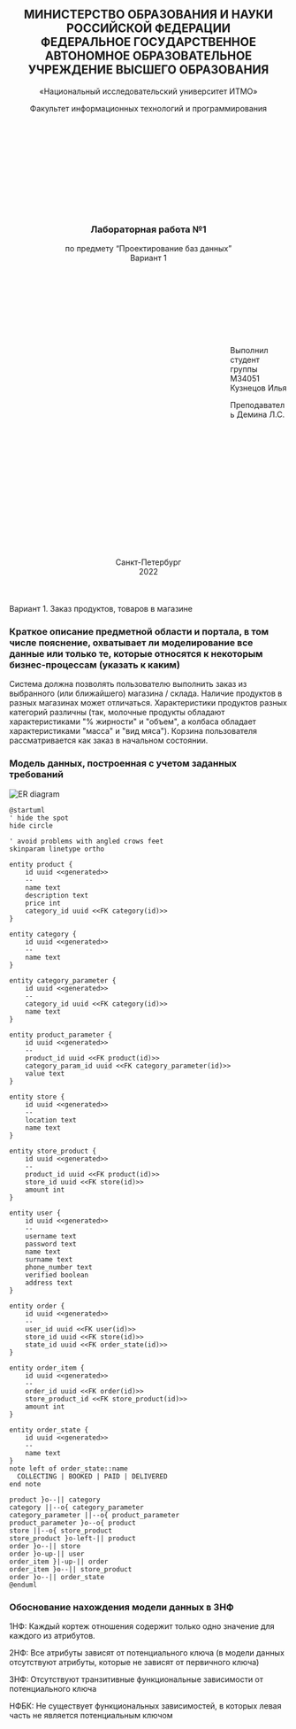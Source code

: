 <h2 style="text-align: center;">МИНИСТЕРСТВО ОБРАЗОВАНИЯ И НАУКИ<br/>РОССИЙСКОЙ ФЕДЕРАЦИИ<br/>
ФЕДЕРАЛЬНОЕ ГОСУДАРСТВЕННОЕ АВТОНОМНОЕ ОБРАЗОВАТЕЛЬНОЕ
УЧРЕЖДЕНИЕ ВЫСШЕГО ОБРАЗОВАНИЯ
</h2>

<p style="text-align: center;">«Национальный исследовательский университет ИТМО»</p>

<p style="text-align: center; margin-bottom: 200px">Факультет информационных технологий и программирования</p>

<h3 style="text-align: center;">Лабораторная работа №1</h3>

<p style="text-align: center; margin-bottom: 150px">по предмету “Проектирование баз данных”<br/>Вариант 1</p>

<p style="margin-left: 400px">Выполнил студент группы M34051<br/>
Кузнецов Илья</p>

<p style="margin-left: 400px; margin-bottom: 250px">Преподаватель Демина Л.С.</p>

<p style="text-align: center; margin-bottom: 50px">Санкт-Петербург<br/>2022</p>

Вариант 1. Заказ продуктов, товаров в магазине

### Краткое описание предметной области и портала, в том числе пояснение, охватывает ли моделирование все данные или только те, которые относятся к некоторым бизнес-процессам (указать к каким)

Система должна позволять пользователю выполнить заказ 
из выбранного (или ближайшего) магазина / склада.
Наличие продуктов в разных магазинах может отличаться.
Характеристики продуктов разных категорий различны 
(так, молочные продукты обладают характеристиками "% жирности" и "объем", а колбаса обладает характеристиками "масса" и "вид мяса"). 
Корзина пользователя рассматривается как заказ в начальном состоянии.

### Модель данных, построенная с учетом заданных требований

![ER diagram](img/lab1.svg)

```plantuml:lab1
@startuml
' hide the spot
hide circle

' avoid problems with angled crows feet
skinparam linetype ortho

entity product {
    id uuid <<generated>>
    --
    name text
    description text
    price int
    category_id uuid <<FK category(id)>>
}

entity category {
    id uuid <<generated>>
    --
    name text
}

entity category_parameter {
    id uuid <<generated>>
    --
    category_id uuid <<FK category(id)>>
    name text
}

entity product_parameter {
    id uuid <<generated>>
    --
    product_id uuid <<FK product(id)>>
    category_param_id uuid <<FK category_parameter(id)>>
    value text
}

entity store {
    id uuid <<generated>>
    --
    location text
    name text
}

entity store_product {
    id uuid <<generated>>
    --
    product_id uuid <<FK product(id)>>
    store_id uuid <<FK store(id)>>
    amount int
}

entity user {
    id uuid <<generated>>
    --
    username text
    password text
    name text
    surname text
    phone_number text
    verified boolean
    address text
}

entity order {
    id uuid <<generated>>
    --
    user_id uuid <<FK user(id)>>
    store_id uuid <<FK store(id)>>
    state_id uuid <<FK order_state(id)>>
}

entity order_item {
    id uuid <<generated>>
    --
    order_id uuid <<FK order(id)>>
    store_product_id <<FK store_product(id)>>
    amount int
}

entity order_state {
    id uuid <<generated>>
    --
    name text
}
note left of order_state::name
  COLLECTING | BOOKED | PAID | DELIVERED
end note

product }o--|| category
category ||--o{ category_parameter
category_parameter ||--o{ product_parameter
product_parameter }o--o{ product
store ||--o{ store_product
store_product }o-left-|| product
order }o--|| store
order }o-up-|| user
order_item }|-up-|| order
order_item }o--|| store_product
order }o--|| order_state
@enduml
```

### Обоснование нахождения модели данных в 3НФ

1НФ: Каждый кортеж отношения содержит только одно значение для каждого из атрибутов.

2НФ: Все атрибуты зависят от потенциального ключа (в модели данных отсутствуют атрибуты, которые не зависят от первичного ключа)

3НФ: Отсутствуют транзитивные функциональные зависимости от потенциального ключа

НФБК: Не существует функциональных зависимостей, в которых левая часть не является потенциальным ключом
